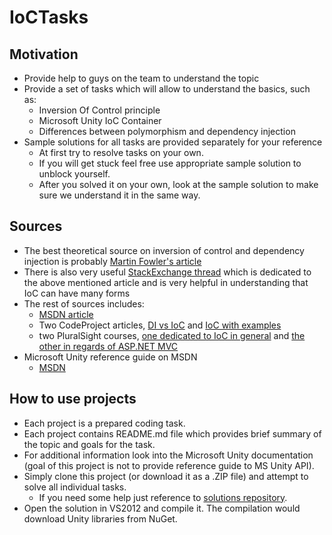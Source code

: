 # IoCTasks

## Motivation

* Provide help to guys on the team to understand the topic
* Provide a set of tasks which will allow to understand the basics, such as:
  * Inversion Of Control principle
  * Microsoft Unity IoC Container 
  * Differences between polymorphism and dependency injection
* Sample solutions for all tasks are provided separately for your reference
  * At first try to resolve tasks on your own. 
  * If you will get stuck feel free use appropriate sample solution to unblock yourself.
  * After you solved it on your own, look at the sample solution to make sure we understand it in the same way.

## Sources

* The best theoretical source on inversion of control and dependency injection is probably [Martin Fowler's article](http://martinfowler.com/articles/injection.html)
* There is also very useful [StackExchange thread](http://programmers.stackexchange.com/a/205686) 
  which is dedicated to the above mentioned article and is very helpful in understanding that IoC can have many forms
* The rest of sources includes:
  * [MSDN article](http://msdn.microsoft.com/en-us/library/ff921087.aspx)
  * Two CodeProject articles, [DI vs IoC](http://www.codeproject.com/Articles/592372/Dependency-Injection-DI-vs-Inversion-of-Control-IO) 
    and [IoC with examples](http://www.codeproject.com/Articles/380748/Inversion-of-Control-Overview-with-Examples)
  * two PluralSight courses, [one dedicated to IoC in general](http://www.pluralsight.com/courses/inversion-of-control) 
    and [the other in regards of ASP.NET MVC](http://www.pluralsight.com/courses/ioc-aspdotnet-mvc4)
* Microsoft Unity reference guide on MSDN
  * [MSDN](http://msdn.microsoft.com/en-us/library/dn178463%28v=pandp.30%29.aspx)

## How to use projects

* Each project is a prepared coding task.
* Each project contains README.md file which provides brief summary of the topic and goals for the task.
* For additional information look into the Microsoft Unity documentation (goal of this project is not to provide reference guide to MS Unity API).
* Simply clone this project (or download it as a .ZIP file) and attempt to solve all individual tasks.
  * If you need some help just reference to [solutions repository](https://github.com/IoCHowTo/IoCTasksSolutions).
* Open the solution in VS2012 and compile it. The compilation would download Unity libraries from NuGet.
